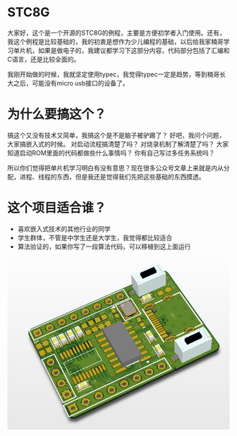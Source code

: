 # STC8G

大家好，这个是一个开源的STC8G的例程，主要是方便初学者入门使用。还有，我这个例程是比较基础的，我的初衷是想作为少儿编程的基础，以后给我家楠哥学习单片机，如果是做电子的，我建议都学习下这部分内容，代码部分包括了汇编和C语言，还是比较全面的。

我刚开始做的时候，我就坚定使用typec，我觉得typec一定是趋势，等到楠哥长大之后，可能没有micro usb接口的设备了。

# 为什么要搞这个？

搞这个又没有技术又简单，我搞这个是不是脑子被驴踢了？
好吧，我问个问题，大家搞嵌入式的时候。
对启动流程搞清楚了吗？
对烧录机制了解清楚了吗？
大家知道启动ROM里面的代码都做些什么事情吗？
你有自己写过多任务系统吗？

所以你们觉得把单片机学习明白有没有意思？现在很多公众号文章上来就是内从分配，进程、线程的东西，但是我还是觉得我们先把这些基础的东西摸透。

# 这个项目适合谁？

* 喜欢嵌入式技术的其他行业的同学
* 学生群体，不管是中学生还是大学生，我觉得都比较适合
* 算法验证的，如果你写了一段算法代码，可以移植到这上面运行



![渲染图](https://raw.githubusercontent.com/weiqifa0/pic/master/%E5%BE%AE%E4%BF%A1%E5%9B%BE%E7%89%87_20200813202412.jpg)

